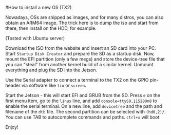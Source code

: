 #How to install a new OS (TX2)

Nowadays, OSs are shipped as images, and for many distros, you can also obtain an ARM64 image. The trick here is to dump the iso and start from there, then install on the HDD, for example.

(Tested with Ubuntu server)

Download the ISO from the website and insert an SD card into your PC. Start `Startup Disk Creator` and prepare the SD as a startup disk. Now, mount the EFI partition (only a few megs) and store the device-tree file that you can "steal" from another kernel build of a similar kernel.
Unmount everything and plug the SD into the Jetson.

Use the Serial adapter to connect a terminal to the TX2 on the GPIO pin-header via software like `tio` or `screen`.

Start the Jetson - this will start EFI and GRUB from the SD. Press `e` on the first menu item, go to the `linux` line, and add `console=ttyS0,115200n8` to enable the serial terminal.
On a new line, add `devicetree` and the path and filename of the `dtb` file. The second partition can be selected with `(hd0,2)/`. You can use TAB to autocomplete commands and paths. `ctrl+x` will boot.

Enjoy!
